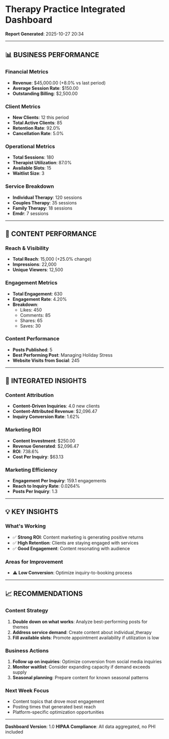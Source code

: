 
# Therapy Practice Integrated Dashboard
**Report Generated**: 2025-10-27 20:34

---

## 📊 BUSINESS PERFORMANCE

### Financial Metrics
- **Revenue**: $45,000.00 (+8.0% vs last period)
- **Average Session Rate**: $150.00
- **Outstanding Billing**: $2,500.00

### Client Metrics
- **New Clients**: 12 this period
- **Total Active Clients**: 85
- **Retention Rate**: 92.0%
- **Cancellation Rate**: 5.0%

### Operational Metrics
- **Total Sessions**: 180
- **Therapist Utilization**: 87.0%
- **Available Slots**: 15
- **Waitlist Size**: 3

### Service Breakdown
- **Individual Therapy**: 120 sessions
- **Couples Therapy**: 35 sessions
- **Family Therapy**: 18 sessions
- **Emdr**: 7 sessions

---

## 📱 CONTENT PERFORMANCE

### Reach & Visibility
- **Total Reach**: 15,000 (+25.0% change)
- **Impressions**: 22,000
- **Unique Viewers**: 12,500

### Engagement Metrics
- **Total Engagement**: 630
- **Engagement Rate**: 4.20%
- **Breakdown**:
  - Likes: 450
  - Comments: 85
  - Shares: 65
  - Saves: 30

### Content Performance
- **Posts Published**: 5
- **Best Performing Post**: Managing Holiday Stress
- **Website Visits from Social**: 245

---

## 🔗 INTEGRATED INSIGHTS

### Content Attribution
- **Content-Driven Inquiries**: 4.0 new clients
- **Content-Attributed Revenue**: $2,096.47
- **Inquiry Conversion Rate**: 1.62%

### Marketing ROI
- **Content Investment**: $250.00
- **Revenue Generated**: $2,096.47
- **ROI**: 738.6%
- **Cost Per Inquiry**: $63.13

### Marketing Efficiency
- **Engagement Per Inquiry**: 159.1 engagements
- **Reach to Inquiry Rate**: 0.0264%
- **Posts Per Inquiry**: 1.3

---

## 💡 KEY INSIGHTS

### What's Working
- ✅ **Strong ROI**: Content marketing is generating positive returns
- ✅ **High Retention**: Clients are staying engaged with services
- ✅ **Good Engagement**: Content resonating with audience

### Areas for Improvement
- ⚠️ **Low Conversion**: Optimize inquiry-to-booking process

---

## 📈 RECOMMENDATIONS

### Content Strategy
1. **Double down on what works**: Analyze best-performing posts for themes
2. **Address service demand**: Create content about individual_therapy
3. **Fill available slots**: Promote appointment availability if utilization is low

### Business Actions
1. **Follow up on inquiries**: Optimize conversion from social media inquiries
2. **Monitor waitlist**: Consider expanding capacity if demand exceeds supply
3. **Seasonal planning**: Prepare content for known seasonal patterns

### Next Week Focus
- Content topics that drove most engagement
- Posting times that generated best reach
- Platform-specific optimization opportunities

---

**Dashboard Version**: 1.0
**HIPAA Compliance**: All data aggregated, no PHI included
